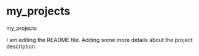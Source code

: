 # my_projects
my_projects

I am editing the README file.
Adding some more details about the project description.
